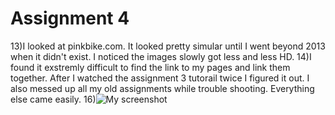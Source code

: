 # Assignment 4
13)I looked at pinkbike.com. It looked pretty simular until I went beyond 2013 when it didn't exist. I noticed the images slowly got less and less HD.
14)I found it exstremly difficult to find the link to my pages and link them together. After I watched the assignment 3 tutorail twice I figured it out. I also messed up all my old assignments while trouble shooting. Everything else came easily.
16)![My screenshot](https://griffinrerucha.github.io/web-dev-hw/Assignment4/images/Screen%20Shot%202019-09-23%20at%207.52.07%20PM.png)
